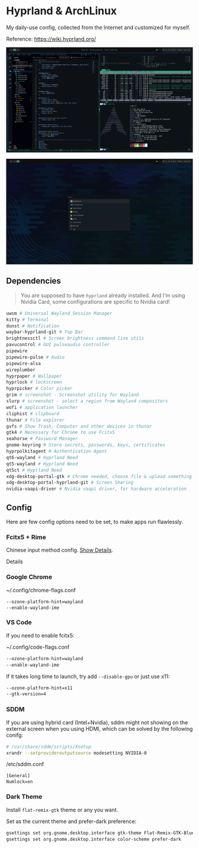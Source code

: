# Hyprland & ArchLinux
My daily-use config, collected from the Internet and customized for myself.

Reference: https://wiki.hyprland.org/


![showcase1](./examples/showcase1.webp)

![showcase2](./examples/showcase2.webp)


## Dependencies
> You are supposed to have `hyprland` already installed. And I'm using Nvidia Card, some configurations are specific to Nvidia card!

```bash
uwsm # Universal Wayland Session Manager
kitty # Terminal
dunst # Notification
waybar-hyprland-git # Top Bar
brightnessctl # Screen brightness command line utils
pavucontrol # GUI pulseaudio controller
pipewire
pipewire-pulse # Audio
pipewire-alsa
wireplumber
hyprpaper # Wallpaper
hyprlock # lockscreen
hyprpicker # Color picker
grim # screenshot - Screenshot utility for Wayland
slurp # screenshot - select a region from Wayland compositors
wofi # application launcher
cliphist # clipboard
thunar # File explorer
gvfs # Show Trash, Computer and other devices in thunar
gtk4 # Necessary for Chrome to use Fcitx5
seahorse # Password Manager
gnome-keyring # Store secrets, passwords, keys, certificates
hyprpolkitagent # Authentication Agent
qt6-wayland # Hyprland Need
qt5-wayland # Hyprland Need
qt5ct # Hyprland Need
xdg-desktop-portal-gtk # Chrome needed, choose file & upload something
xdg-desktop-portal-hyprland-git # Screen Sharing
nvidia-vaapi-driver # Nvidia vaapi driver, for hardware acceleration
```

## Config
Here are few config options need to be set, to make apps run flawlessly.

### Fcitx5 + Rime

Chinese input method config. [Show Details](./.config/fcitx5/).

Details

### Google Chrome

~/.config/chrome-flags.conf
```
--ozone-platform-hint=wayland
--enable-wayland-ime
```

### VS Code

If you need to enable fcitx5:

~/.config/code-flags.conf
```bash
--ozone-platform-hint=wayland
--enable-wayland-ime
```

If it takes long time to launch, try add `--disable-gpu` or just use x11:
```bash
--ozone-platform-hint=x11
--gtk-version=4
```

### SDDM

If you are using hybrid card (Intel+Nvidia), sddm might not showing on the external screen when you using HDMI, which can be solved by the following conifg:
```bash
# /usr/share/sddm/scripts/Xsetup
xrandr --setprovideroutputsource modesetting NVIDIA-0
```

/etc/sddm.conf
```
[General]
Numlock=on
```

### Dark Theme
Install `flat-remix-gtk` theme or any you want.

Set as the current theme and prefer-dark preference:
```bash
gsettings set org.gnome.desktop.interface gtk-theme Flat-Remix-GTK-Blue-Darkest
gsettings set org.gnome.desktop.interface color-scheme prefer-dark
```
